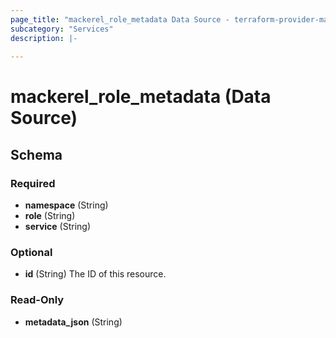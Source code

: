 ```yaml
---
page_title: "mackerel_role_metadata Data Source - terraform-provider-mackerel"
subcategory: "Services"
description: |-
  
---
```


# mackerel_role_metadata (Data Source)





<!-- schema generated by tfplugindocs -->
## Schema

### Required

- **namespace** (String)
- **role** (String)
- **service** (String)

### Optional

- **id** (String) The ID of this resource.

### Read-Only

- **metadata_json** (String)


